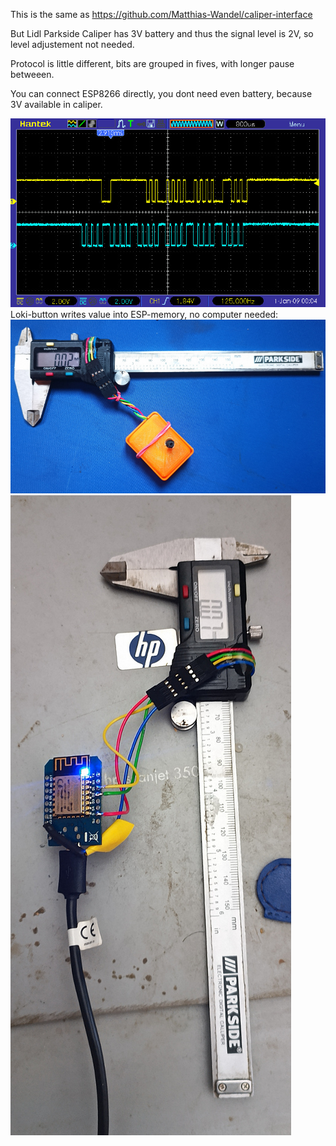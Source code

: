 This is the same as https://github.com/Matthias-Wandel/caliper-interface

But Lidl Parkside Caliper has 3V battery and thus the signal level is 2V, so
level adjustement not needed.

Protocol is little different, bits are grouped in fives, with longer pause betweeen. 

You can connect ESP8266 directly, you dont need even battery, because 3V available in caliper.  

<img src=pic_37_2.jpg>
Loki-button writes value into ESP-memory, no computer needed:
<img src=iik2.jpg>
<img src=iik.jpg>
